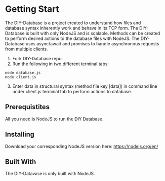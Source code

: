 # Getting Start #
The DIY-Database is a project created to understand how files and database syntax inherently work and behave in its TCP form. The DIY-Database is built with only NodeJS and is scalable. Methods can be created to perform desired actions to the database files with NodeJS. The DIY-Database uses async/await and promises to handle asynchronous requests from multiple clients.

1. Fork DIY-Database repo.
2. Run the following in two different terminal tabs:
```
node database.js
node client.js
``` 
3. Enter data in structural syntax (method file key [data]) in command line under client.js terminal tab to perform actions to database.

## Prerequistites ##
All you need is NodeJS to run the DIY Database.

## Installing ##
Download your corresponding NodeJS version here: https://nodejs.org/en/

## Built With ##
The DIY-Datavase is only built with NodeJS.
